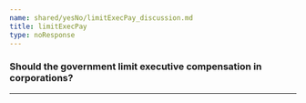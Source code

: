 ```yaml
---
name: shared/yesNo/limitExecPay_discussion.md
title: limitExecPay
type: noResponse
---
```


### Should the government limit executive compensation in corporations?

---

